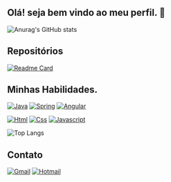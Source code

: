 ## Olá! seja bem vindo ao meu perfil. 👋

![Anurag's GitHub stats](https://github-readme-stats.vercel.app/api?username=evdevjunior&show_icons=true&theme=dark)  

## Repositórios

[![Readme Card](https://github-readme-stats.vercel.app/api/pin/?username=evdevjunior&repo=github-readme-stats&theme=dark)](https://github.com/evdevjunior/github-aprendendojava_2)

## Minhas Habilidades.

[![Java](https://img.shields.io/badge/Java-ED8B00?style=for-the-badge&logo=openjdk&logoColor=white)](https://www.w3schools.com/java/default.asp)   [![Spring](https://img.shields.io/badge/Spring-6DB33F?style=for-the-badge&logo=spring&logoColor=white)](https://spring.io/)   [![Angular](https://img.shields.io/badge/Angular-DD0031?style=for-the-badge&logo=angular&logoColor=white)](https://angular.io/)

[![Html](https://img.shields.io/badge/HTML5-E34F26?style=for-the-badge&logo=html5&logoColor=white)](https://www.w3schools.com/html/default.asp)   [![Css](https://img.shields.io/badge/CSS3-1572B6?style=for-the-badge&logo=css3&logoColor=white)](https://www.w3schools.com/css/default.asp)   [![Javascript](https://img.shields.io/badge/JavaScript-F7DF1E?style=for-the-badge&logo=javascript&logoColor=black)](https://www.w3schools.com/js/default.asp)

![Top Langs](https://github-readme-stats.vercel.app/api/top-langs/?username=evdevjunior&layout=compact&theme=dark)

## Contato
[![Gmail](https://img.shields.io/badge/Gmail-D14836?style=for-the-badge&logo=gmail&logoColor=white)](https://mail.google.com/mail/u/2/#inbox)   [![Hotmail](https://img.shields.io/badge/Microsoft_Outlook-0078D4?style=for-the-badge&logo=microsoft-outlook&logoColor=white)](https://outlook.live.com/mail/0/)

